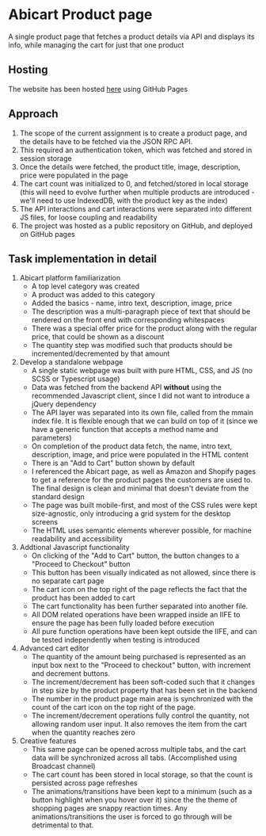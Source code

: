 # Abicart Product page

A single product page that fetches a product details via API and displays its info, while managing the cart for just that one product

## Hosting

The website has been hosted [here](https://4dwaith.github.io/abicart-product-page/) using GitHub Pages

## Approach

1. The scope of the current assignment is to create a product page, and the details have to be fetched via the JSON RPC API.
2. This required an authentication token, which was fetched and stored in session storage
3. Once the details were fetched, the product title, image, description, price were populated in the page
4. The cart count was initialized to 0, and fetched/stored in local storage (this will need to evolve further when multiple products are introduced - we'll need to use IndexedDB, with the product key as the index)
5. The API interactions and cart interactions were separated into different JS files, for loose coupling and readability
6. The project was hosted as a public repository on GitHub, and deployed on GitHub pages

## Task implementation in detail

1. Abicart platform familiarization
    - A top level category was created
    - A product was added to this category
    - Added the basics - name, intro text, description, image, price
    - The description was a multi-paragraph piece of text that should be rendered on the front end with corresponding whitespaces
    - There was a special offer price for the product along with the regular price, that could be shown as a discount
    - The quantity step was modified such that products should be incremented/decremented by that amount
2. Develop a standalone webpage
    - A single static webpage was built with pure HTML, CSS, and JS (no SCSS or Typescript usage)
    - Data was fetched from the backend API **without** using the recommended Javascript client, since I did not want to introduce a jQuery dependency
    - The API layer was separated into its own file, called from the mmain index file. It is flexible enough that we can build on top of it (since we have a generic function that accepts a method name and parameters)
    - On completion of the product data fetch, the name, intro text, description, image, and price were populated in the HTML content
    - There is an "Add to Cart" button shown by default
    - I referenced the Abicart page, as well as Amazon and Shopify pages to get a reference for the product pages the customers are used to. The final design is clean and minimal that doesn't deviate from the standard design
    - The page was built mobile-first, and most of the CSS rules were kept size-agnostic, only introducing a grid system for the desktop screens
    - The HTML uses semantic elements wherever possible, for machine readability and accessibility
3. Addtional Javascript functionality
    - On clicking of the "Add to Cart" button, the button changes to a "Proceed to Checkout" button
    - This button has been visually indicated as not allowed, since there is no separate cart page
    - The cart icon on the top right of the page reflects the fact that the product has been added to cart
    - The cart functionality has been further separated into another file.
    - All DOM related operations have been wrapped inside an IIFE to ensure the page has been fully loaded before execution
    - All pure function operations have been kept outside the IIFE, and can be tested independently when testing is introduced
4. Advanced cart editor
    - The quantity of the amount being purchased is represented as an input box next to the "Proceed to checkout" button, with increment and decrement buttons.
    - The increment/decrement has been soft-coded such that it changes in step size by the product property that has been set in the backend
    - The number in the product page main area is synchronized with the count of the cart icon on the top right of the page.
    - The increment/decrement operations fully control the quantity, not allowing random user input. It also removes the item from the cart when the quantity reaches zero
5. Creative features
    - This same page can be opened across multiple tabs, and the cart data will be synchronized across all tabs. (Accomplished using Broadcast channel)
    - The cart count has been stored in local storage, so that the count is persisted across page refreshes
    - The animations/transitions have been kept to a minimum (such as a button highlight when you hover over it) since the the theme of shopping pages are snappy reaction times. Any animations/transitions the user is forced to go through will be detrimental to that. 
